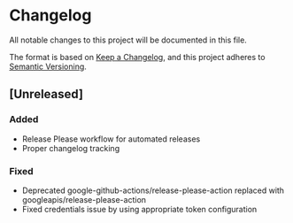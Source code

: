 # Changelog

All notable changes to this project will be documented in this file.

The format is based on [Keep a Changelog](https://keepachangelog.com/en/1.0.0/),
and this project adheres to [Semantic Versioning](https://semver.org/spec/v2.0.0.html).

## [Unreleased]

### Added
- Release Please workflow for automated releases
- Proper changelog tracking

### Fixed
- Deprecated google-github-actions/release-please-action replaced with googleapis/release-please-action
- Fixed credentials issue by using appropriate token configuration